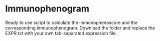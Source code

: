 # Immunophenogram

Ready to use script to calculate the immunophenoscore and the corresponding immunophenogram. Download the folder and replace the EXPR.txt with your own tab-separated expression file.
